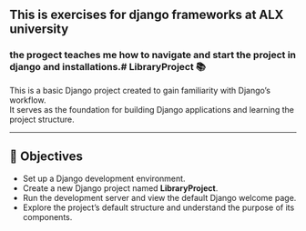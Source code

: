 ## This is exercises for django frameworks at ALX university
### the progect teaches me how to navigate and start the project in django and installations.# LibraryProject 📚

This is a basic Django project created to gain familiarity with Django’s workflow.  
It serves as the foundation for building Django applications and learning the project structure.

---

## 📌 Objectives
- Set up a Django development environment.
- Create a new Django project named **LibraryProject**.
- Run the development server and view the default Django welcome page.
- Explore the project’s default structure and understand the purpose of its components.